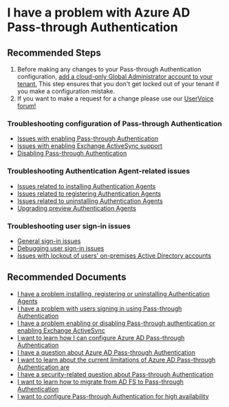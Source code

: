 <properties
  pageTitle="I have a problem with Azure AD Pass-through Authentication"
  description="I have a problem with Azure AD Pass-through Authentication"
  service="microsoft.aad"
  resource="Microsoft_AAD_IAM"
  authors="rodejo"
  ms.author="rodejo"
  displayOrder=""
  selfHelpType="generic"
  supportTopicIds="32684515"
  resourceTags="aadconnect,aadconnect_pass_through_authentication,managed_authentication"
  productPesIds="16666"
  cloudEnvironments="public"
  articleId="c6546fa2-9f7b-4f75-b3d5-985156272dc2"
	ownershipId="AzureIdentity_AzureActiveDirectoryConnect"
/>

# I have a problem with Azure AD Pass-through Authentication

## **Recommended Steps**

1. Before making any changes to your Pass-through Authentication configuration, [add a cloud-only Global Administrator account to your tenant.](https://docs.microsoft.com/azure/active-directory/add-users-azure-active-directory)  This step ensures that you don't get locked out of your tenant if you make a configuration mistake.
2. If you want to make a request for a change please use our [UserVoice forum!](https://feedback.azure.com/forums/169401-azure-active-directory/category/160611-directory-synchronization-aad-connect)

### Troubleshooting configuration of Pass-through Authentication

  * [Issues with enabling Pass-through Authentication](https://docs.microsoft.com/azure/active-directory/connect/active-directory-aadconnect-troubleshoot-pass-through-authentication#issues-with-enabling-the-feature)
  * [Issues with enabling Exchange ActiveSync support](https://docs.microsoft.com/azure/active-directory/connect/active-directory-aadconnect-troubleshoot-pass-through-authentication#exchange-activesync-configuration-issues)
  * [Disabling Pass-through Authentication](https://docs.microsoft.com/azure/active-directory/connect/active-directory-aadconnect-pass-through-authentication-faq#how-can-i-disable-pass-through-authentication)

### Troubleshooting Authentication Agent-related issues

  * [Issues related to installing Authentication Agents](https://docs.microsoft.com/azure/active-directory/connect/active-directory-aadconnect-troubleshoot-pass-through-authentication#authentication-agent-installation-issues)
  * [Issues related to registering Authentication Agents](https://docs.microsoft.com/azure/active-directory/connect/active-directory-aadconnect-troubleshoot-pass-through-authentication#authentication-agent-registration-issues)
  * [Issues related to uninstalling Authentication Agents](https://docs.microsoft.com/azure/active-directory/connect/active-directory-aadconnect-troubleshoot-pass-through-authentication#authentication-agent-uninstallation-issues)
  * [Upgrading preview Authentication Agents](https://docs.microsoft.com/azure/active-directory/connect/active-directory-aadconnect-pass-through-authentication-upgrade-preview-authentication-agents)

### Troubleshooting user sign-in issues

  * [General sign-in issues](https://docs.microsoft.com/azure/active-directory/connect/active-directory-aadconnect-troubleshoot-pass-through-authentication#general-issues)
  * [Debugging user sign-in issues](https://docs.microsoft.com/azure/active-directory/connect/active-directory-aadconnect-troubleshoot-pass-through-authentication#collecting-pass-through-authentication-agent-logs)
  * [Issues with lockout of users' on-premises Active Directory accounts](https://docs.microsoft.com/azure/active-directory/connect/active-directory-aadconnect-pass-through-authentication-smart-lockout)

## **Recommended Documents**

* [I have a problem installing, registering or uninstalling Authentication Agents](#troubleshooting-authentication-agent-related-issues)
* [I have a problem with users signing in using Pass-through Authentication](troubleshooting-user-sign-in-issues)
* [I have a problem enabling or disabling Pass-through authentication or enabling Exchange ActiveSync](#troubleshooting-configuration-of-pass-through-authentication)
*  [I want to learn how I can configure Azure AD Pass-through Authentication](https://docs.microsoft.com/azure/active-directory/connect/active-directory-aadconnect-pass-through-authentication)
* [I have a question about Azure AD Pass-through Authentication](https://docs.microsoft.com/azure/active-directory/connect/active-directory-aadconnect-pass-through-authentication-faq)
 * [I want to learn about the current limitations of Azure AD Pass-through Authentication are](https://docs.microsoft.com/azure/active-directory/connect/active-directory-aadconnect-pass-through-authentication-current-limitations) 
 * [I have a security-related question about Pass-through Authentication](https://docs.microsoft.com/azure/active-directory/connect/active-directory-aadconnect-pass-through-authentication-security-deep-dive)
 * [I want to learn how to migrate from AD FS to Pass-through Authentication](https://docs.microsoft.com/azure/active-directory/connect/active-directory-aadconnect-pass-through-authentication-faq#i-already-use-ad-fs-to-sign-in-to-azure-ad-how-do-i-switch-it-to-pass-through-authentication)
* [I want to configure Pass-through Authentication for high availability](https://docs.microsoft.com/azure/active-directory/connect/active-directory-aadconnect-pass-through-authentication-quick-start#step-5-ensure-high-availability)
